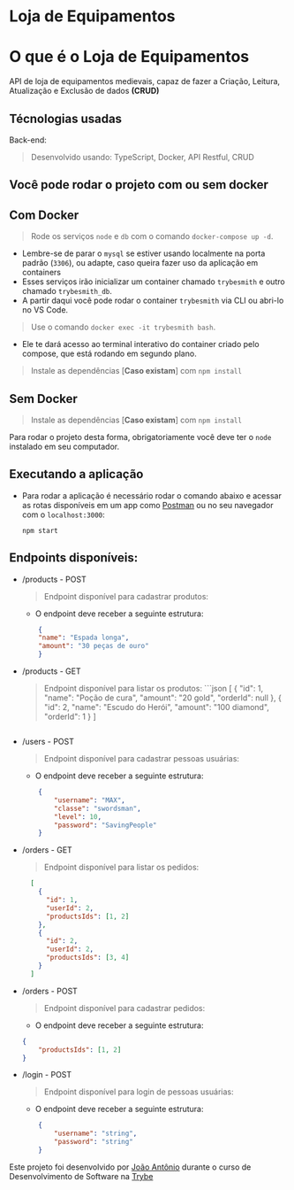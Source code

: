 # Loja de Equipamentos

# O que é o Loja de Equipamentos

API de loja de equipamentos medievais, capaz de fazer a Criação, Leitura, Atualização e Exclusão de dados <b>(CRUD)</b>

## Técnologias usadas

Back-end:
> Desenvolvido usando: TypeScript, Docker, API Restful, CRUD


## Você pode rodar o projeto com ou sem docker

## Com Docker

  > Rode os serviços `node` e `db` com o comando `docker-compose up -d`.
  - Lembre-se de parar o `mysql` se estiver usando localmente na porta padrão (`3306`), ou adapte, caso queira fazer uso da aplicação em containers
  - Esses serviços irão inicializar um container chamado `trybesmith` e outro chamado `trybesmith_db`.
  - A partir daqui você pode rodar o container `trybesmith` via CLI ou abri-lo no VS Code.

  > Use o comando `docker exec -it trybesmith bash`.
  - Ele te dará acesso ao terminal interativo do container criado pelo compose, que está rodando em segundo plano.

  > Instale as dependências [**Caso existam**] com `npm install`

## Sem Docker
  
  > Instale as dependências [**Caso existam**] com `npm install`
  
  Para rodar o projeto desta forma, obrigatoriamente você deve ter o `node` instalado em seu computador.

## Executando a aplicação
* Para rodar a aplicação é necessário rodar o comando abaixo e acessar as rotas disponíveis em um app como <a href='https://www.postman.com/downloads/'>Postman</a> ou no seu navegador com o `localhost:3000`:

    ```
    npm start
    ```

## Endpoints disponíveis:
* /products - POST
    > Endpoint disponível para cadastrar produtos:
    - O endpoint deve receber a seguinte estrutura:
    ```json
        {
        "name": "Espada longa",
        "amount": "30 peças de ouro"
        }
    ```

* /products - GET
    > Endpoint disponível para listar os produtos:
      ```json
    [
      {
        "id": 1,
        "name": "Poção de cura",
        "amount": "20 gold",
        "orderId": null
      },
      {
        "id": 2,
        "name": "Escudo do Herói",
        "amount": "100 diamond",
        "orderId": 1
      }
    ]
    ```

* /users - POST
    > Endpoint disponível para cadastrar pessoas usuárias:
    - O endpoint deve receber a seguinte estrutura:
    ```json
        { 
            "username": "MAX",
            "classe": "swordsman",
            "level": 10,
            "password": "SavingPeople"
        }
    ```

* /orders - GET
    > Endpoint disponível para listar os pedidos:
    ```json
      [
        {
          "id": 1,
          "userId": 2,
          "productsIds": [1, 2]
        },
        {
          "id": 2,
          "userId": 2,
          "productsIds": [3, 4]
        }
      ]
    ```

* /orders - POST
    > Endpoint disponível para cadastrar pedidos:
    - O endpoint deve receber a seguinte estrutura:
    ```json
    {
        "productsIds": [1, 2]
    }
    ```

* /login - POST
    > Endpoint disponível para login de pessoas usuárias:
    - O endpoint deve receber a seguinte estrutura:
    ```json
        {
            "username": "string",
            "password": "string"
        }
    ```


Este projeto foi desenvolvido por [João Antônio](https://www.linkedin.com/in/joaoantoniosilvaa/) durante o curso de Desenvolvimento de Software na [Trybe](https://www.betrybe.com/) 
